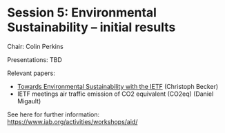 # Session 5: Environmental Sustainability – initial results

Chair: Colin Perkins 

Presentations: TBD

Relevant papers:

* [Towards Environmental Sustainability with the IETF](https://www.iab.org/wp-content/IAB-uploads/2021/11/Becker.pdf) (Christoph Becker)
* IETF meetings air traffic emission of CO2 equivalent (CO2eq) (Daniel Migault)


See here for further information: https://www.iab.org/activities/workshops/aid/
